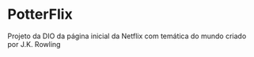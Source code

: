 # PotterFlix
 Projeto da DIO da página inicial da Netflix com temática do mundo criado por J.K. Rowling
